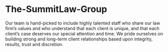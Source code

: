 # The-SummitLaw-Group
Our team is hand-picked to include highly talented staff who share our law firm’s values and who understand that each client is unique, and that each client’s case deserves our special attention and time. We pride ourselves on building strong and long-term client relationships based upon integrity, results, trust and discretion.
